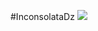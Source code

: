 #InconsolataDz
![](https://cloud.githubusercontent.com/assets/8317250/7021757/2235d072-dd60-11e4-8836-ad09aecf3ff0.png)
